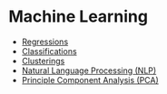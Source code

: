 # Machine Learning
<ul>
  <li><a href='https://github.com/osmanaliyardim/machine-learning/tree/master/Regressions'>Regressions</a></li>
  <li><a href='https://github.com/osmanaliyardim/machine-learning/tree/master/Classifications'>Classifications</a></li> 
  <li><a href='https://github.com/osmanaliyardim/machine-learning/tree/master/Clusterings'>Clusterings</a></li>
  <li><a href='https://github.com/osmanaliyardim/machine-learning/tree/master/NLP'>Natural Language Processing (NLP)</a></li>
  <li><a href='https://github.com/osmanaliyardim/machine-learning/tree/master/PCA'>Principle Component Analysis (PCA)</a></li>
</ul>  
